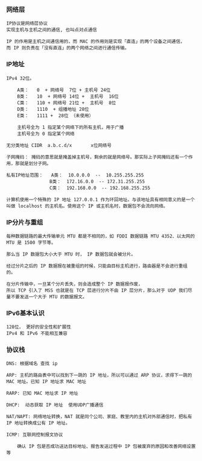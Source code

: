 ### 网络层
    IP协议是网络层协议
    实现主机与主机之间的通信, 也叫点对点通信

    IP 的作用是主机之间通信用的，而 MAC 的作用则是实现「直连」的两个设备之间通信，
    而 IP 则负责在「没有直连」的两个网络之间进行通信传输。

### IP地址

    IPv4 32位。

        A类：   0  + 网络号  7位 + 主机号 24位
        B类：   10  + 网络号 14位 +  主机号  16位
        C类：   110 + 网络号 21位 +  主机号  8位
        D类：   1110  + 组播地址 28位
        E类：   1111 +  28位 （未使用）

        主机号全为 1 指定某个网络下的所有主机，用于广播
        主机号全为 0 指定某个网络

    无分类地址 CIDR  a.b.c.d/x       x位网络号

    子网掩码： 掩码的意思就是掩盖掉主机号，剩余的就是网络号。那实际上子网掩码还有一个作用，那就是划分子网。

    私有IP地址范围：   A类：  10.0.0.0  --  10.255.255.255
                    B类：  172.16.0.0  -- 172.31.255.255
                    C类：  192.168.0.0  -- 192.168.255.255

    计算机使用一个特殊的 IP 地址 127.0.0.1 作为环回地址。与该地址具有相同意义的是一个叫做 localhost 的主机名。使用这个 IP 或主机名时，数据包不会流向网络。

###  IP分片与重组

    每种数据链路的最大传输单元 MTU 都是不相同的，如 FDDI 数据链路 MTU 4352、以太网的 MTU 是 1500 字节等。

    那么当 IP 数据包大小大于 MTU 时， IP 数据包就会被分片。

    经过分片之后的 IP 数据报在被重组的时候，只能由目标主机进行，路由器是不会进行重组的。

    在分片传输中，一旦某个分片丢失，则会造成整个 IP 数据报作废，
    所以 TCP 引入了 MSS 也就是在 TCP 层进行分片不由 IP 层分片，那么对于 UDP 我们尽量不要发送一个大于 MTU 的数据报文。

### IPv6基本认识
    128位， 更好的安全性和扩展性
    IPv4 和 IPv6 不能相互兼容

### 协议栈

    DNS: 根据域名 查找 ip

    ARP: 主机的路由表中可以找到下一跳的 IP 地址，所以可以通过 ARP 协议，求得下一跳的 MAC 地址。已知 IP 地址求 MAC 地址

    RARP: 已知 MAC 地址求 IP 地址

    DHCP:  动态获取 IP 地址  使用UDP广播通信

    NAT/NAPT: 网络地址转换，NAT 就是同个公司、家庭、教室内的主机对外部通信时，把私有 IP 地址转换成公有 IP 地址。

    ICMP: 互联网控制报文协议   

        确认 IP 包是否成功送达目标地址、报告发送过程中 IP 包被废弃的原因和改善网络设置等

